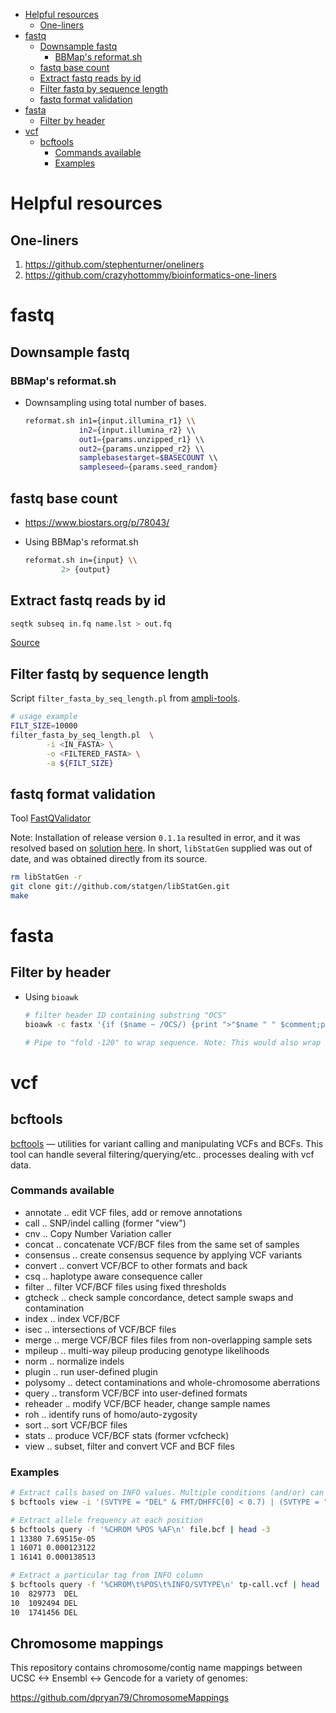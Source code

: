 - [Helpful resources](#helpful-resources)
  - [One-liners](#one-liners)
- [fastq](#fastq)
  - [Downsample fastq](#downsample-fastq)
    - [BBMap's reformat.sh](#bbmaps-reformatsh)
  - [fastq base count](#fastq-base-count)
  - [Extract fastq reads by id](#extract-fastq-reads-by-id)
  - [Filter fastq by sequence length](#filter-fastq-by-sequence-length)
  - [fastq format validation](#fastq-format-validation)
- [fasta](#fasta)
  - [Filter by header](#filter-by-header)
- [vcf](#vcf)
  - [bcftools](#bcftools)
    - [Commands available](#commands-available)
    - [Examples](#examples)


# Helpful resources

## One-liners

1. https://github.com/stephenturner/oneliners
2. https://github.com/crazyhottommy/bioinformatics-one-liners


# fastq

## Downsample fastq

### BBMap's reformat.sh

- Downsampling using total number of bases.

    ```sh
    reformat.sh in1={input.illumina_r1} \\
                in2={input.illumina_r2} \\
                out1={params.unzipped_r1} \\
                out2={params.unzipped_r2} \\
                samplebasestarget=$BASECOUNT \\
                sampleseed={params.seed_random}
    ```


## fastq base count

- https://www.biostars.org/p/78043/

- Using BBMap's reformat.sh

    ```bash
    reformat.sh in={input} \\
            2> {output}
    ```


## Extract fastq reads by id

```sh
seqtk subseq in.fq name.lst > out.fq
```

[Source](https://www.biostars.org/p/45356/#45357)


## Filter fastq by sequence length

Script `filter_fasta_by_seq_length.pl` from [ampli-tools](https://github.com/timkahlke/ampli-tools).

```sh
# usage example
FILT_SIZE=10000
filter_fasta_by_seq_length.pl  \
        -i <IN_FASTA> \
        -o <FILTERED_FASTA> \
        -a ${FILT_SIZE}
```


## fastq format validation

Tool [FastQValidator](https://genome.sph.umich.edu/wiki/FastQValidator)

Note:
Installation of release version `0.1.1a` resulted in error, and it was resolved based on [solution here](https://vcru.wisc.edu/simonlab/bioinformatics/programs/install/fastqvalidator.htm). In short, `libStatGen` supplied was out of date, and was obtained directly from its source.

```sh
rm libStatGen -r
git clone git://github.com/statgen/libStatGen.git
make
```

# fasta

## Filter by header

- Using `bioawk`

    ```sh
    # filter header ID containing substring "OCS"
    bioawk -c fastx '{if ($name ~ /OCS/) {print ">"$name " " $comment;print $seq}}' fname.fasta

    # Pipe to "fold -120" to wrap sequence. Note: This would also wrap header line though.
    ```


# vcf

## bcftools

[bcftools](https://samtools.github.io/bcftools/bcftools.html) — utilities for variant calling and manipulating VCFs and BCFs. This tool can handle several filtering/querying/etc.. processes dealing with vcf data.

### Commands available

* annotate .. edit VCF files, add or remove annotations
* call .. SNP/indel calling (former "view")
* cnv .. Copy Number Variation caller
* concat .. concatenate VCF/BCF files from the same set of samples
* consensus .. create consensus sequence by applying VCF variants
* convert .. convert VCF/BCF to other formats and back
* csq .. haplotype aware consequence caller
* filter .. filter VCF/BCF files using fixed thresholds
* gtcheck .. check sample concordance, detect sample swaps and contamination
* index .. index VCF/BCF
* isec .. intersections of VCF/BCF files
* merge .. merge VCF/BCF files files from non-overlapping sample sets
* mpileup .. multi-way pileup producing genotype likelihoods
* norm .. normalize indels
* plugin .. run user-defined plugin
* polysomy .. detect contaminations and whole-chromosome aberrations
* query .. transform VCF/BCF into user-defined formats
* reheader .. modify VCF/BCF header, change sample names
* roh .. identify runs of homo/auto-zygosity
* sort .. sort VCF/BCF files
* stats .. produce VCF/BCF stats (former vcfcheck)
* view .. subset, filter and convert VCF and BCF files


### Examples

```sh
# Extract calls based on INFO values. Multiple conditions (and/or) can be used. Example below from Duphold.
$ bcftools view -i '(SVTYPE = "DEL" & FMT/DHFFC[0] < 0.7) | (SVTYPE = "DUP" & FMT/DHBFC[0] > 1.3)' SV_CALLS.vcf

# Extract allele frequency at each position
$ bcftools query -f '%CHROM %POS %AF\n' file.bcf | head -3
1 13380 7.69515e-05
1 16071 0.000123122
1 16141 0.000138513

# Extract a particular tag from INFO column
$ bcftools query -f '%CHROM\t%POS\t%INFO/SVTYPE\n' tp-call.vcf | head
10	829773	DEL
10	1092494	DEL
10	1741456	DEL
```


## Chromosome mappings


This repository contains chromosome/contig name mappings between UCSC <-> Ensembl <-> Gencode for a variety of genomes:

https://github.com/dpryan79/ChromosomeMappings
